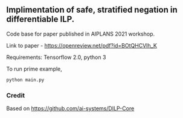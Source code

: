 ## Implimentation of safe, stratified negation in differentiable ILP.


Code base for paper published in AIPLANS 2021 workshop. 

Link to paper -
<https://openreview.net/pdf?id=BOtQHCVIh_K>

Requirements: 
Tensorflow 2.0, python 3

To run prime example,

``` {.bash org-language="sh"}
python main.py
```

### Credit

Based on <https://github.com/ai-systems/DILP-Core>

